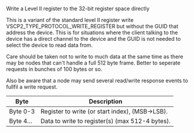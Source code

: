  Write a Level II register to the 32-bit register space directly
 
 This is a variant of the standard level II register write VSCP2_TYPE_PROTOCOL_WRITE_REGISTER but without the GUID that address the device. This is for situations where the client talking to the device has a direct channel to the device and the GUID is  not needed to select the device to read data from.

 Care should be taken not to write to much data at the same time as there may be nodes
 that can't handle a full 512 byte frame. Better to seperate requests in bunches
 of 100 bytes or so.

 Also be aware that a node may send several read/write response events to fullfil a write request.
 
 | Byte       | Description                                      | 
 | ----       | -----------                                      | 
 | Byte 0-3 | Register to write (or start index), (MSB->LSB).  | 
 | Byte 4…   | Data to write to register(s) (max 512-4 bytes).  |